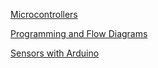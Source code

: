 [Microcontrollers](./figures/arduinoschematics.pngcontent/Microcontrollers/Microcontrollers.html)

[Programming and Flow Diagrams](./content/ProgrammingComputers/ProgrammingComputers.html)

[Sensors with Arduino](./content/SensorsWithArduinos/SensorsWithArduinos.html)